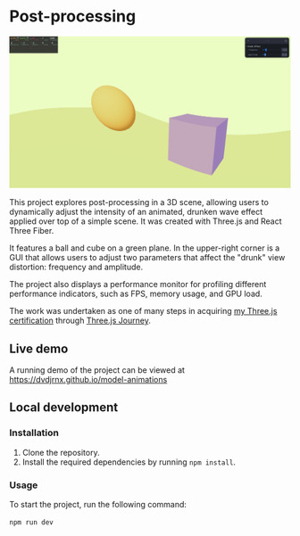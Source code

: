 # Post-processing

![A ball and cube sit on a green plane, distorted in a drunken wave view.](./public/post-processing.png)

This project explores post-processing in a 3D scene, allowing users to dynamically adjust the intensity of an animated, drunken wave effect applied over top of a simple scene. It was created with Three.js and React Three Fiber.

It features a ball and cube on a green plane. In the upper-right corner is a GUI that allows users to adjust two parameters that affect the "drunk" view distortion: frequency and amplitude.

The project also displays a performance monitor for profiling different performance indicators, such as FPS, memory usage, and GPU load.

The work was undertaken as one of many steps in acquiring [my Three.js certification](https://threejs-journey.com/certificate/view/24741) through [Three.js Journey](https://threejs-journey.com/).

## Live demo

A running demo of the project can be viewed at https://dvdjrnx.github.io/model-animations

## Local development

### Installation

1. Clone the repository.
2. Install the required dependencies by running `npm install`.

### Usage

To start the project, run the following command:

`npm run dev`
